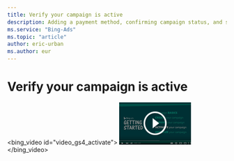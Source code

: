 ```yaml
---
title: Verify your campaign is active
description: Adding a payment method, confirming campaign status, and specifying delivery options are key steps to ensuring your ad is live. (English only)
ms.service: "Bing-Ads"
ms.topic: "article"
author: eric-urban
ms.author: eur
---
```


# Verify your campaign is active

<bing_video id="video_gs4_activate">
    ![Verify your campaign is active](../images/BA_VideoThumb_GS_activate.png)
  </bing_video>

